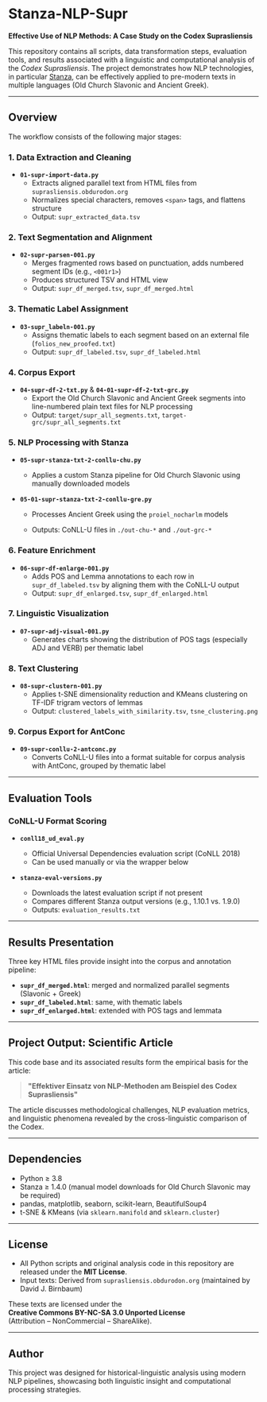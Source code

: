 # Stanza-NLP-Supr

**Effective Use of NLP Methods: A Case Study on the Codex Suprasliensis**

This repository contains all scripts, data transformation steps, evaluation tools, and results associated with a linguistic and computational analysis of the _Codex Suprasliensis_. The project demonstrates how NLP technologies, in particular [Stanza](https://stanfordnlp.github.io/stanza/), can be effectively applied to pre-modern texts in multiple languages (Old Church Slavonic and Ancient Greek).

---

## Overview

The workflow consists of the following major stages:

### 1. Data Extraction and Cleaning

- **`01-supr-import-data.py`**
  - Extracts aligned parallel text from HTML files from `suprasliensis.obdurodon.org`
  - Normalizes special characters, removes `<span>` tags, and flattens structure
  - Output: `supr_extracted_data.tsv`

### 2. Text Segmentation and Alignment

- **`02-supr-parsen-001.py`**
  - Merges fragmented rows based on punctuation, adds numbered segment IDs (e.g., `<001r1>`)
  - Produces structured TSV and HTML view
  - Output: `supr_df_merged.tsv`, `supr_df_merged.html`

### 3. Thematic Label Assignment

- **`03-supr_labeln-001.py`**
  - Assigns thematic labels to each segment based on an external file (`folios_new_proofed.txt`)
  - Output: `supr_df_labeled.tsv`, `supr_df_labeled.html`

### 4. Corpus Export

- **`04-supr-df-2-txt.py`** & **`04-01-supr-df-2-txt-grc.py`**
  - Export the Old Church Slavonic and Ancient Greek segments into line-numbered plain text files for NLP processing
  - Output: `target/supr_all_segments.txt`, `target-grc/supr_all_segments.txt`

### 5. NLP Processing with Stanza

- **`05-supr-stanza-txt-2-conllu-chu.py`**
  - Applies a custom Stanza pipeline for Old Church Slavonic using manually downloaded models

- **`05-01-supr-stanza-txt-2-conllu-gre.py`**
  - Processes Ancient Greek using the `proiel_nocharlm` models

  - Outputs: CoNLL-U files in `./out-chu-*` and `./out-grc-*`

### 6. Feature Enrichment

- **`06-supr-df-enlarge-001.py`**
  - Adds POS and Lemma annotations to each row in `supr_df_labeled.tsv` by aligning them with the CoNLL-U output
  - Output: `supr_df_enlarged.tsv`, `supr_df_enlarged.html`

### 7. Linguistic Visualization

- **`07-supr-adj-visual-001.py`**
  - Generates charts showing the distribution of POS tags (especially ADJ and VERB) per thematic label

### 8. Text Clustering

- **`08-supr-clustern-001.py`**
  - Applies t-SNE dimensionality reduction and KMeans clustering on TF-IDF trigram vectors of lemmas
  - Output: `clustered_labels_with_similarity.tsv`, `tsne_clustering.png`

### 9. Corpus Export for AntConc

- **`09-supr-conllu-2-antconc.py`**
  - Converts CoNLL-U files into a format suitable for corpus analysis with AntConc, grouped by thematic label

---

## Evaluation Tools

### CoNLL-U Format Scoring

- **`conll18_ud_eval.py`**
  - Official Universal Dependencies evaluation script (CoNLL 2018)
  - Can be used manually or via the wrapper below

- **`stanza-eval-versions.py`**
  - Downloads the latest evaluation script if not present
  - Compares different Stanza output versions (e.g., 1.10.1 vs. 1.9.0)
  - Outputs: `evaluation_results.txt`

---

## Results Presentation

Three key HTML files provide insight into the corpus and annotation pipeline:

- **`supr_df_merged.html`**: merged and normalized parallel segments (Slavonic + Greek)
- **`supr_df_labeled.html`**: same, with thematic labels
- **`supr_df_enlarged.html`**: extended with POS tags and lemmata

---

## Project Output: Scientific Article

This code base and its associated results form the empirical basis for the article:

> **"Effektiver Einsatz von NLP-Methoden am Beispiel des Codex Suprasliensis"**

The article discusses methodological challenges, NLP evaluation metrics, and linguistic phenomena revealed by the cross-linguistic comparison of the Codex.

---

## Dependencies

- Python ≥ 3.8
- Stanza ≥ 1.4.0 (manual model downloads for Old Church Slavonic may be required)
- pandas, matplotlib, seaborn, scikit-learn, BeautifulSoup4
- t-SNE & KMeans (via `sklearn.manifold` and `sklearn.cluster`)

---

## License

- All Python scripts and original analysis code in this repository are released under the **MIT License**.  
- Input texts: Derived from `suprasliensis.obdurodon.org` (maintained by David J. Birnbaum)

These texts are licensed under the  
**Creative Commons BY-NC-SA 3.0 Unported License**  
(Attribution – NonCommercial – ShareAlike).


---

## Author

This project was designed for historical-linguistic analysis using modern NLP pipelines, showcasing both linguistic insight and computational processing strategies.

